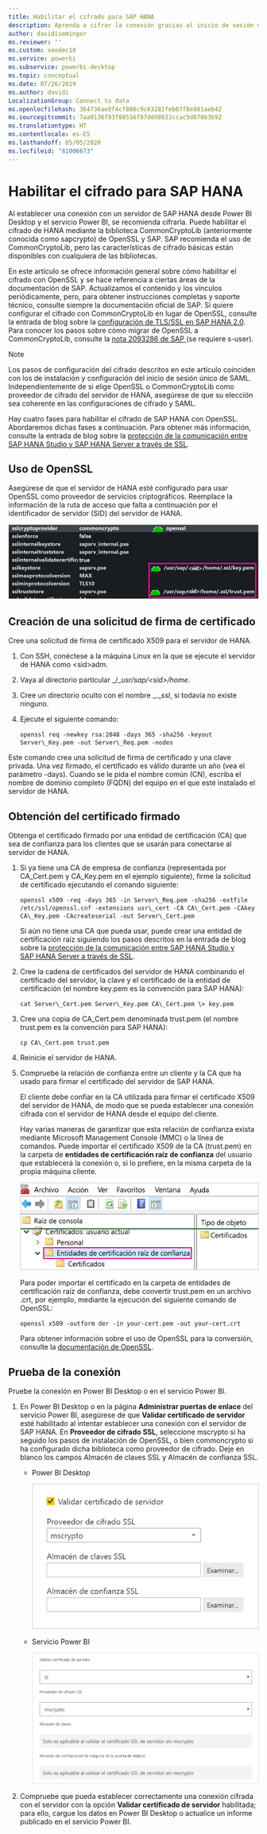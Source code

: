 ```yaml
---
title: Habilitar el cifrado para SAP HANA
description: Aprenda a cifrar la conexión gracias al inicio de sesión único de SAML al conectarse a un servidor de HANA desde Power BI.
author: davidiseminger
ms.reviewer: ''
ms.custom: seodec18
ms.service: powerbi
ms.subservice: powerbi-desktop
ms.topic: conceptual
ms.date: 07/26/2019
ms.author: davidi
LocalizationGroup: Connect to data
ms.openlocfilehash: 364736ae8f4cf800c9c63282feb07f8e081aeb42
ms.sourcegitcommit: 7aa0136f93f88516f97ddd8031ccac5d07863b92
ms.translationtype: HT
ms.contentlocale: es-ES
ms.lasthandoff: 05/05/2020
ms.locfileid: "81006673"
---
```

# <a name="enable-encryption-for-sap-hana"></a>Habilitar el cifrado para SAP HANA

Al establecer una conexión con un servidor de SAP HANA desde Power BI Desktop y el servicio Power BI, se recomienda cifrarla. Puede habilitar el cifrado de HANA mediante la biblioteca CommonCryptoLib (anteriormente conocida como sapcrypto) de OpenSSL y SAP. SAP recomienda el uso de CommonCryptoLib, pero las características de cifrado básicas están disponibles con cualquiera de las bibliotecas.

En este artículo se ofrece información general sobre cómo habilitar el cifrado con OpenSSL y se hace referencia a ciertas áreas de la documentación de SAP. Actualizamos el contenido y los vínculos periódicamente, pero, para obtener instrucciones completas y soporte técnico, consulte siempre la documentación oficial de SAP. Si quiere configurar el cifrado con CommonCryptoLib en lugar de OpenSSL, consulte la entrada de blog sobre la [configuración de TLS/SSL en SAP HANA 2.0](https://blogs.sap.com/2018/11/13/how-to-configure-tlsssl-in-sap-hana-2.0/). Para conocer los pasos sobre cómo migrar de OpenSSL a CommonCryptoLib, consulte la [nota 2093286 de SAP ](https://launchpad.support.sap.com/#/notes/2093286) (se requiere s-user).

> [!NOTE]
> Los pasos de configuración del cifrado descritos en este artículo coinciden con los de instalación y configuración del inicio de sesión único de SAML. Independientemente de si elige OpenSSL o CommonCryptoLib como proveedor de cifrado del servidor de HANA, asegúrese de que su elección sea coherente en las configuraciones de cifrado y SAML.

Hay cuatro fases para habilitar el cifrado de SAP HANA con OpenSSL. Abordaremos dichas fases a continuación.  Para obtener más información, consulte la entrada de blog sobre la [protección de la comunicación entre SAP HANA Studio y SAP HANA Server a través de SSL](https://blogs.sap.com/2015/09/28/securing-the-communication-between-sap-hana-studio-and-sap-hana-server-through-ssl/).

## <a name="use-openssl"></a>Uso de OpenSSL

Asegúrese de que el servidor de HANA esté configurado para usar OpenSSL como proveedor de servicios criptográficos. Reemplace la información de la ruta de acceso que falta a continuación por el identificador de servidor (SID) del servidor de HANA.

![Proveedor de servicios criptográficos OpenSSL](media/desktop-sap-hana-encryption/ssl-crypto-provider.png)

## <a name="create-a-certificate-signing-request"></a>Creación de una solicitud de firma de certificado

Cree una solicitud de firma de certificado X509 para el servidor de HANA.

1. Con SSH, conéctese a la máquina Linux en la que se ejecute el servidor de HANA como \<sid\>adm.

1. Vaya al directorio particular _/__usr/sap/\<sid\>/home_.

1. Cree un directorio oculto con el nombre _.__ssl_, si todavía no existe ninguno.

1. Ejecute el siguiente comando:

    ```
    openssl req -newkey rsa:2048 -days 365 -sha256 -keyout Server\_Key.pem -out Server\_Req.pem -nodes
    ```

Este comando crea una solicitud de firma de certificado y una clave privada. Una vez firmado, el certificado es válido durante un año (vea el parámetro -days). Cuando se le pida el nombre común (CN), escriba el nombre de dominio completo (FQDN) del equipo en el que esté instalado el servidor de HANA.

## <a name="get-the-certificate-signed"></a>Obtención del certificado firmado

Obtenga el certificado firmado por una entidad de certificación (CA) que sea de confianza para los clientes que se usarán para conectarse al servidor de HANA.

1. Si ya tiene una CA de empresa de confianza (representada por CA\_Cert.pem y CA\_Key.pem en el ejemplo siguiente), firme la solicitud de certificado ejecutando el comando siguiente:

    ```
    openssl x509 -req -days 365 -in Server\_Req.pem -sha256 -extfile /etc/ssl/openssl.cnf -extensions usr\_cert -CA CA\_Cert.pem -CAkey CA\_Key.pem -CAcreateserial -out Server\_Cert.pem
    ```

    Si aún no tiene una CA que pueda usar, puede crear una entidad de certificación raíz siguiendo los pasos descritos en la entrada de blog sobre la [protección de la comunicación entre SAP HANA Studio y SAP HANA Server a través de SSL](https://blogs.sap.com/2015/09/28/securing-the-communication-between-sap-hana-studio-and-sap-hana-server-through-ssl/).

1. Cree la cadena de certificados del servidor de HANA combinando el certificado del servidor, la clave y el certificado de la entidad de certificación (el nombre key.pem es la convención para SAP HANA):

    ```
    cat Server\_Cert.pem Server\_Key.pem CA\_Cert.pem \> key.pem
    ```

1. Cree una copia de CA\_Cert.pem denominada trust.pem (el nombre trust.pem es la convención para SAP HANA):

    ```
    cp CA\_Cert.pem trust.pem
    ```

1. Reinicie el servidor de HANA.

1. Compruebe la relación de confianza entre un cliente y la CA que ha usado para firmar el certificado del servidor de SAP HANA.

    El cliente debe confiar en la CA utilizada para firmar el certificado X509 del servidor de HANA, de modo que se pueda establecer una conexión cifrada con el servidor de HANA desde el equipo del cliente.

    Hay varias maneras de garantizar que esta relación de confianza exista mediante Microsoft Management Console (MMC) o la línea de comandos. Puede importar el certificado X509 de la CA (trust.pem) en la carpeta de **entidades de certificación raíz de confianza** del usuario que establecerá la conexión o, si lo prefiere, en la misma carpeta de la propia máquina cliente.

    ![Carpeta de entidades de certificación raíz de confianza](media/desktop-sap-hana-encryption/trusted-root-certification.png)

    Para poder importar el certificado en la carpeta de entidades de certificación raíz de confianza, debe convertir trust.pem en un archivo .crt, por ejemplo, mediante la ejecución del siguiente comando de OpenSSL:

    ```
    openssl x509 -outform der -in your-cert.pem -out your-cert.crt
    ```
    
    Para obtener información sobre el uso de OpenSSL para la conversión, consulte la [documentación de OpenSSL](https://www.openssl.org/docs/man1.0.2/man3/x509.html).

## <a name="test-the-connection"></a>Prueba de la conexión

Pruebe la conexión en Power BI Desktop o en el servicio Power BI.

1. En Power BI Desktop o en la página **Administrar puertas de enlace** del servicio Power BI, asegúrese de que **Validar certificado de servidor** esté habilitado al intentar establecer una conexión con el servidor de SAP HANA. En **Proveedor de cifrado SSL**, seleccione mscrypto si ha seguido los pasos de instalación de OpenSSL, o bien commoncrypto si ha configurado dicha biblioteca como proveedor de cifrado. Deje en blanco los campos Almacén de claves SSL y Almacén de confianza SSL.

    - Power BI Desktop

        ![Validación del certificado del servidor (servicio)](media/desktop-sap-hana-encryption/validate-server-certificate-service.png)

    - Servicio Power BI

        ![Validación del certificado del servidor (escritorio)](media/desktop-sap-hana-encryption/validate-server-certificate-desktop.png)

1. Compruebe que pueda establecer correctamente una conexión cifrada con el servidor con la opción **Validar certificado de servidor** habilitada; para ello, cargue los datos en Power BI Desktop o actualice un informe publicado en el servicio Power BI.
